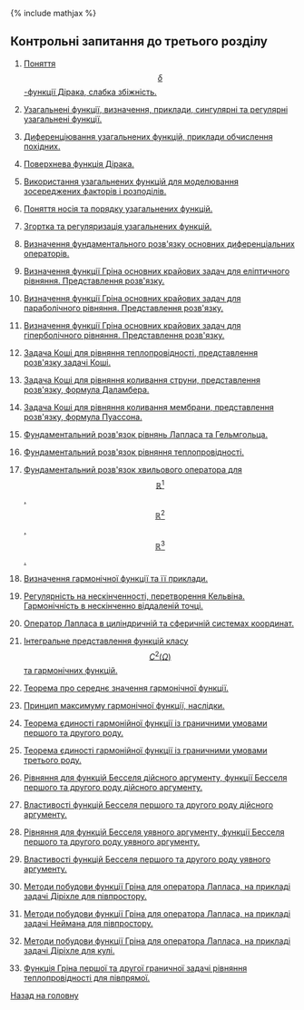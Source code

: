 <!--DEBUG-->

{% include mathjax %}

## Контрольні запитання до третього розділу

1. [Поняття $$\delta$$-функції Дірака, слабка збіжність.](lec-17.html#1-поняття-delta-функції-дірака-слабка-збіжність)

2. [Узагальнені функції, визначення, приклади, сингулярні та регулярні узагальнені функції.](lec-17.html#2-узагальнені-функції-визначення-приклади-сингулярні-та-регулярні-узагальнені-функції)

3. [Диференціювання узагальнених функцій, приклади обчислення похідних.](lec-17.html#3-диференціювання-узагальнених-функцій-приклади-обчислення-похідних)

4. [Поверхнева функція Дірака.](lec-17.html#4-поверхнева-функція-дірака)

5. [Використання узагальнених функцій для моделювання зосереджених факторів і розподілів.](lec-17.html#5-використання-узагальнених-функцій-для-моделювання-зосереджених-факторів-і-розподілів)

6. [Поняття носія та порядку узагальнених функцій.](lec-17.html#6-поняття-носія-та-порядку-узагальнених-функцій)

7. [Згортка та регуляризація узагальнених функцій.](lec-17.html#7-згортка-та-регуляризація-узагальнених-функцій)

8. [Визначення фундаментального розв'язку основних диференціальних операторів.](lec-18.html#8-визначення-фундаментального-розвязку-основних-диференціальних-операторів)

9. [Визначення функції Гріна основних крайових задач для еліптичного рівняння. Представлення розв'язку.](lec-19.html#9-визначення-функції-гріна-основних-крайових-задач-для-еліптичного-рівняння-представлення-розвязку)

10. [Визначення функції Гріна основних крайових задач для параболічного рівняння. Представлення розв'язку.](lec-20.html#10-визначення-функції-гріна-основних-крайових-задач-для-параболічного-рівняння-представлення-розвязку) 

11. [Визначення функції Гріна основних крайових задач для гіперболічного рівняння. Представлення розв'язку.](lec-20.html#11-визначення-функції-гріна-основних-крайових-задач-для-гіперболічного-рівняння-представлення-розвязку) 

12. [Задача Коші для рівняння теплопровідності, представлення розв'язку задачі Коші.](lec-19.html#12-задача-коші-для-рівняння-теплопровідності-представлення-розвязку-задачі-коші)

13. [Задача Коші для рівняння коливання струни, представлення розв'язку, формула Даламбера.](lec-19.html#13-задача-коші-для-рівняння-коливання-струни-представлення-розвязку-формула-даламбера)

14. [Задача Коші для рівняння коливання мембрани, представлення розв'язку, формула Пуассона.](lec-19.html#14-задача-коші-для-рівняння-коливання-мембрани-представлення-розвязку-формула-пуассона)

15. [Фундаментальний розв'язок рівнянь Лапласа та Гельмгольца.](lec-18.html#15-фундаментальний-розвязок-рівнянь-лапласа-та-гельмгольца)

16. [Фундаментальний розв'язок рівняння теплопровідності.](lec-18.html#16-фундаментальний-розвязок-рівняння-теплопровідності)

17. [Фундаментальний розв'язок хвильового оператора для $$\mathbb{R}^1$$, $$\mathbb{R}^2$$, $$\mathbb{R}^3$$.](lec-18.html#17-фундаментальний-розвязок-хвильового-оператора-для-mathbbr1-mathbbr2-mathbbr3)

18. [Визначення гармонічної функції та її приклади.](lec-21.html#18-визначення-гармонічної-функції-та-її-приклади)

19. [Регулярність на нескінченності, перетворення Кельвіна. Гармонічність в нескінченно віддаленій точці.](lec-22.html#19-регулярність-на-нескінченності-перетворення-кельвіна-гармонічність-в-нескінченно-віддаленій-точці)

20. [Оператор Лапласа в циліндричній та сферичній системах координат.](lec-22.html#20-оператор-лапласа-в-циліндричній-та-сферичній-системах-координат)

21. [Інтегральне представлення функцій класу $$C^2(\Omega)$$ та гармонічних функцій.](lec-21.html#21-інтегральне-представлення-функцій-класу-c2omega-та-гармонічних-функцій)

22. [Теорема про середнє значення гармонічної функції.](lec-21.html#22-теорема-про-середнє-значення-гармонічної-функції)

23. [Принцип максимуму гармонічної функції, наслідки.](lec-22.html#23-принцип-максимуму-гармонічної-функції-наслідки)

24. [Теорема єдиності гармонійної функції із граничними умовами першого та другого роду.](lec-22.html#24-теорема-єдиності-гармонійної-функції-із-граничними-умовами-першого-та-другого-роду)

25. [Теорема єдиності гармонійної функції із граничними умовами третього роду.](lec-22.html#25-теорема-єдиності-гармонійної-функції-із-граничними-умовами-третього-роду)

26. [Рівняння для функцій Бесселя дійсного аргументу, функції Бесселя першого та другого роду дійсного аргументу.](lec-23.html#26-рівняння-для-функцій-бесселя-дійсного-аргументу-функції-бесселя-першого-та-другого-роду-дійсного-аргументу)

27. [Властивості функцій Бесселя першого та другого роду дійсного аргументу.](lec-23.html#27-властивості-функцій-бесселя-першого-та-другого-роду-дійсного-аргументу)

28. [Рівняння для функцій Бесселя уявного аргументу, функції Бесселя першого та другого роду уявного аргументу.](lec-23.html#28-рівняння-для-функцій-бесселя-уявного-аргументу-функції-бесселя-першого-та-другого-роду-уявного-аргументу)

29. [Властивості функцій Бесселя першого та другого роду уявного аргументу.](lec-23.html#29-властивості-функцій-бесселя-першого-та-другого-роду-уявного-аргументу)

30. [Методи побудови функції Гріна для оператора Лапласа, на прикладі задачі Діріхле для півпростору.](lec-20.html#30-методи-побудови-функції-гріна-для-оператора-лапласа-на-прикладі-задачі-діріхле-для-півпростору)

31. [Методи побудови функції Гріна для оператора Лапласа, на прикладі задачі Неймана для півпростору.](lec-20.html#31-методи-побудови-функції-гріна-для-оператора-лапласа-на-прикладі-задачі-неймана-для-півпростору)

32. [Методи побудови функції Гріна для оператора Лапласа, на прикладі задачі Діріхле для кулі.](lec-21.html#32-методи-побудови-функції-гріна-для-оператора-лапласа-на-прикладі-задачі-діріхле-для-кулі)

33. [Функція Гріна першої та другої граничної задачі рівняння теплопровідності для півпрямої.](lec-21.html#33-функція-гріна-першої-та-другої-граничної-задачі-рівняння-теплопровідності-для-півпрямої)

<!-- 
<a id="34-джерела-виникнення-рівняння-гельмгольца"><.htmla>
### 34. Джерела виникнення рівняння Гельмгольца. 

<a id="35-приклади-неєдиності-розвязку-внутрішньої-граничних-задач-рівняння-гельмгольца-природа-неєдиності"><.htmla>
### 35. Приклади неєдиності розв'язку внутрішньої граничних задач рівняння Гельмгольца, природа неєдиності.

<a id="36-приклади-неєдиності-розвязку-зовнішньої-граничних-задач-рівняння-гельмгольца-природа-неєдиності-умови-зомерфельда"><.htmla>
### 36. Приклади неєдиності розв'язку зовнішньої граничних задач рівняння Гельмгольца, природа неєдиності, умови Зомерфельда.

<a id="37-визначення-потенціалів-для-оператора-лапласа-та-гельмгольца"><.htmla>
### 37. Визначення потенціалів для оператора Лапласа та Гельмгольца. 

<a id="38-регулярність-на-нескінченності-перетворення-кельвіна"><.htmla>
### 38. Регулярність на нескінченності, перетворення Кельвіна. 

<a id="39-теорема-про-властивості-перших-похідних-потенціалу-обєму-теорема"><.htmla>
### 39. Теорема про властивості перших похідних потенціалу об'єму, теорема.

<a id="40-теорема-про-другі-похідні-потенціалу-обєму"><.htmla>
### 40. Теорема про другі похідні потенціалу об'єму. 

<a id="41-поняття-поверхні-ляпунова-теорема-про-існування-сфери-ляпунова"><.htmla>
### 41. Поняття поверхні Ляпунова, теорема про існування сфери Ляпунова. 

<a id="42-локальна-система-координат-для-поверхні-ляпунова-оцінка-$$cosny-y---x$$"><.htmla>
### 42. Локальна система координат для поверхні Ляпунова, оцінка $$\cos(n(y), y - x)$$. 

<a id="43-тілесний-кут-спостереження-поверхні-з-точки-простору-лема-про-обчислення-тілесного-кута"><.htmla>
### 43. Тілесний кут спостереження поверхні з точки простору, лема про обчислення тілесного кута.

<a id="44-потенціал-подвійного-шару-на-поверхні-ляпунова-властивості-прямого-значення-потенціалу-подвійного-шару"><.htmla>
### 44. Потенціал подвійного шару на поверхні Ляпунова, властивості прямого значення потенціалу подвійного шару.

<a id="45-інтеграл-гауса-його-значення-в-різних-точках-простору"><.htmla>
### 45. Інтеграл Гауса, його значення в різних точках простору. 

<a id="46-теорема-про-граничні-значення-потенціалу-подвійного-шару"><.htmla>
### 46. Теорема про граничні значення потенціалу подвійного шару.

<a id="47-прямі-значення-нормальної-похідної-потенціалу"><.htmla>
### 47. Прямі значення нормальної похідної потенціалу 

<a id="48-теорема-про-граничні-значення-правильної-нормальної-похідної-потенціалу-простого-шару"><.htmla>
### 48. Теорема про граничні значення правильної нормальної похідної потенціалу простого шару.

<a id="49-інтегральні-рівняння-для-внутрішньої-задачі-діріхле-та-зовнішньої-задачі-неймана-рівняння-лапласа-теореми-існування-розвязку"><.htmla>
### 49. Інтегральні рівняння для внутрішньої задачі Діріхле та зовнішньої задачі Неймана рівняння Лапласа. Теореми існування розв'язку. 

<a id="50-інтегральні-рівняння-для-зовнішньої-задачі-діріхле-та-внутрішньої-задачі-неймана-рівняння-лапласа-теореми-існування-розвязку"><.htmla>
### 50. Інтегральні рівняння для зовнішньої задачі Діріхле та внутрішньої задачі Неймана рівняння Лапласа. Теореми існування розв'язку. 

<a id="51-граничні-інтегральні-рівняння-для-крайової-задачі-з-граничними-умовами-третього-роду"><.htmla>
### 51. Граничні інтегральні рівняння для крайової задачі з граничними умовами третього роду.

<a id="52-інтегральні-рівняння-для-першої-та-другої-граничних-задач-рівняння-гельмгольца"><.htmla>
### 52. Інтегральні рівняння для першої та другої граничних задач рівняння Гельмгольца.

<a id="53-теорема-про-існування-розвязку-граничних-задач-для-рівняння-гельмгольца"><.htmla>
### 53. Теорема про існування розв'язку граничних задач для рівняння Гельмгольца.

<a id="54-теорема-единості-гармонічної-функції-для-задачі-неймана-у-двовимірному-просторі"><.htmla>
### 54. Теорема единості гармонічної функції для задачі Неймана у двовимірному просторі.

<a id="55-граничні-інтегральні-рівняння-для-задач-діріхле-та-неймана-у-двовимірному-випадку"><.htmla>
### 55. Граничні інтегральні рівняння для задач Діріхле та Неймана у двовимірному випадку.

<a id="56-визначення-основних-теплових-потенціалів"><.htmla>
### 56. Визначення основних теплових потенціалів.

<a id="57-теорема-про-граничні-значення-теплового-потенціалу-подвійного-шару"><.htmla>
### 57. Теорема про граничні значення теплового потенціалу подвійного шару.

<a id="58-теорема-про-граничні-значення-нормальної-похідної-теплового-потенціалу-простого-шару"><.htmla>
### 58. Теорема про граничні значення нормальної похідної теплового потенціалу простого шару.

<a id="59-інтегральні-рівняння-для-основних-граничних-задач-рівняння-теплопровідності"><.htmla>
### 59. Інтегральні рівняння для основних граничних задач рівняння теплопровідності. 
<a id="--"><.htmla> -->


[Назад на головну](../README.md)
